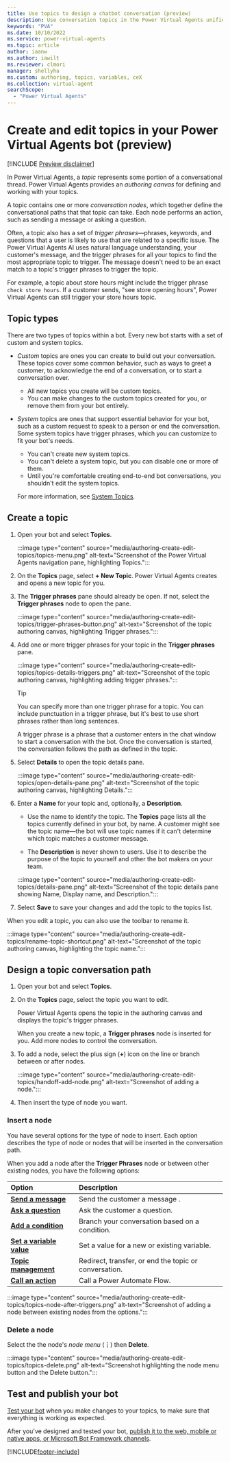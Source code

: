 ```yaml
---
title: Use topics to design a chatbot conversation (preview)
description: Use conversation topics in the Power Virtual Agents unified authoring canvas for an intuitive, no-code way to create a bot that can help answer user questions, perform actions, and solve issues in Power Virtual Agents preview.
keywords: "PVA"
ms.date: 10/10/2022
ms.service: power-virtual-agents
ms.topic: article
author: iaanw
ms.author: iawilt
ms.reviewer: clmori
manager: shellyha
ms.custom: authoring, topics, variables, ceX
ms.collection: virtual-agent
searchScope:
  - "Power Virtual Agents"
---
```


# Create and edit topics in your Power Virtual Agents bot (preview)

[!INCLUDE [Preview disclaimer](includes/public-preview-disclaimer.md)]

In Power Virtual Agents, a _topic_ represents some portion of a conversational thread. Power Virtual Agents provides an _authoring canvas_ for defining and working with your topics.

A topic contains one or more _conversation nodes_, which together define the conversational paths that that topic can take. Each node performs an action, such as sending a message or asking a question.

Often, a topic also has a set of _trigger phrases_&mdash;phrases, keywords, and questions that a user is likely to use that are related to a specific issue.
The Power Virtual Agents AI uses natural language understanding, your customer's message, and the trigger phrases for all your topics to find the most appropriate topic to trigger. The message doesn't need to be an exact match to a topic's trigger phrases to trigger the topic.

For example, a topic about store hours might include the trigger phrase `check store hours`. If a customer sends, "see store opening hours", Power Virtual Agents can still trigger your store hours topic.

## Topic types

There are two types of topics within a bot. Every new bot starts with a set of custom and system topics.

- _Custom_ topics are ones you can create to build out your conversation. These topics cover some common behavior, such as ways to greet a customer, to acknowledge the end of a conversation, or to start a conversation over.

  - All new topics you create will be custom topics.
  - You can make changes to the custom topics created for you, or remove them from your bot entirely.

- _System_ topics are ones that support essential behavior for your bot, such as a custom request to speak to a person or end the conversation. Some system topics have trigger phrases, which you can customize to fit your bot's needs.

  - You can't create new system topics.
  - You can't delete a system topic, but you can disable one or more of them.
  - Until you're comfortable creating end-to-end bot conversations, you shouldn't edit the system topics.

  For more information, see [System Topics](authoring-system-topics.md).

## Create a topic

1. Open your bot and select **Topics**.

   :::image type="content" source="media/authoring-create-edit-topics/topics-menu.png" alt-text="Screenshot of the Power Virtual Agents navigation pane, highlighting Topics.":::  

1. On the **Topics** page, select **+ New Topic**. Power Virtual Agents creates and opens a new topic for you.
1. The **Trigger phrases** pane should already be open. If not, select the **Trigger phrases** node to open the pane.

    :::image type="content" source="media/authoring-create-edit-topics/trigger-phrases-button.png" alt-text="Screenshot of the topic authoring canvas, highlighting Trigger phrases.":::

1. Add one or more trigger phrases for your topic in the **Trigger phrases** pane.

    :::image type="content" source="media/authoring-create-edit-topics/topics-details-triggers.png" alt-text="Screenshot of the topic authoring canvas, highlighting adding trigger phrases.":::

    > [!TIP]
    > You can specify more than one trigger phrase for a topic. You can include punctuation in a trigger phrase, but it's best to use short phrases rather than long sentences.
    >
    > A trigger phrase is a phrase that a customer enters in the chat window to start a conversation with the bot. Once the conversation is started, the conversation follows the path as defined in the topic.

1. Select **Details** to open the topic details pane.

    :::image type="content" source="media/authoring-create-edit-topics/open-details-pane.png" alt-text="Screenshot of the topic authoring canvas, highlighting Details.":::

1. Enter a **Name** for your topic and, optionally, a **Description**.

    - Use the name to identify the topic.
      The **Topics** page lists all the topics currently defined in your bot, by name.
      A customer might see the topic name&mdash;the bot will use topic names if it can't determine which topic matches a customer message.

    - The **Description** is never shown to users. Use it to describe the purpose of the topic to yourself and other the bot makers on your team.

    :::image type="content" source="media/authoring-create-edit-topics/details-pane.png" alt-text="Screenshot of the topic details pane showing Name, Display name, and Description.":::

1. Select **Save** to save your changes and add the topic to the topics list.

When you edit a topic, you can also use the toolbar to rename it.

:::image type="content" source="media/authoring-create-edit-topics/rename-topic-shortcut.png" alt-text="Screenshot of the topic authoring canvas, highlighting the topic name.":::

## Design a topic conversation path

1. Open your bot and select **Topics**.
1. On the **Topics** page, select the topic you want to edit.

    Power Virtual Agents opens the topic in the authoring canvas and displays the topic's trigger phrases.

    When you create a new topic, a **Trigger phrases** node is inserted for you. Add more nodes to control the conversation.

1. To add a node, select the plus sign (**+**) icon on the line or branch between or after nodes.

   :::image type="content" source="media/authoring-create-edit-topics/handoff-add-node.png" alt-text="Screenshot of adding a node.":::

1. Then insert the type of node you want.

### Insert a node

You have several options for the type of node to insert. Each option describes the type of node or nodes that will be inserted in the conversation path.

When you add a node after the **Trigger Phrases** node or between other existing nodes, you have the following options:

| Option                                                            | Description                                           |
| :---------------------------------------------------------------- | :---------------------------------------------------- |
| [**Send a message**](authoring-send-message.md)                   | Send the customer a message .                         |
| [**Ask a question**](authoring-ask-a-question.md)                 | Ask the customer a question.                          |
| [**Add a condition**](authoring-using-conditions.md)              | Branch your conversation based on a condition.        |
| [**Set a variable value**](authoring-variables.md#set-a-variable) | Set a value for a new or existing variable.           |
| [**Topic management**](authoring-moving-between-topics.md)        | Redirect, transfer, or end the topic or conversation. |
| [**Call an action**](advanced-flow.md)                            | Call a Power Automate Flow.                           |

:::image type="content" source="media/authoring-create-edit-topics/topics-node-after-triggers.png" alt-text="Screenshot of adding a node between existing nodes from the options.":::

### Delete a node

Select the the node's _node menu_ (**&vellip;**) then **Delete**.

:::image type="content" source="media/authoring-create-edit-topics/topics-delete.png" alt-text="Screenshot highlighting the node menu button and the Delete button.":::

<!--
## Edit topics with the code editor

The code editor shows the topic in [YAML](https://yaml.org/), a markup language that is easy to read and understand. Use the code editor to copy and paste topics from other bots, even ones created by other authors.

> [!IMPORTANT]
> Designing a topic entirely in the code editor is currently not fully supported.

In this example, you'll copy and paste YAML into the code editor to quickly add a topic that asks the user if they prefer cats or dogs.

1. On the topic list, create a **New topic**.

1. On the authoring canvas, select _more options_ (**&hellip;**) then **Open code editor**.

    :::image type="content" source="media/authoring-create-edit-topics/code-editor-open.png" alt-text="Screenshot of how to open the code editor.":::

1. Remove all of the existing YAML. Then copy and paste the following:

    ```yaml
    kind: AdaptiveDialog
    beginDialog:
      kind: OnRecognizedIntent
      actions:
        - kind: Question
          id: question_b9p80Y
          alwaysPrompt: false
          variable: init:Topic.chosenAnimal
          prompt: Do you like cats or dogs?
          maxTurnCount: 3
          entity:
            kind: EmbeddedEntity
            definition:
              kind: ClosedListEntity
              items:
                - id: d24VJv
                  displayName: Cats

                - id: vXYBtP
                  displayName: Dogs

        - kind: ConditionGroup
          id: conditionGroup_wugqYZ
          conditions:
            - id: conditionItem_XN8zwO
              condition: =Topic.chosenAnimal = 'cr638_08252022.topic.Animal.main.question_b9p80Y'.d24VJv
              actions:
                - kind: SendMessage
                  id: sendMessage_mZoPeG
                  message: Meow!

            - id: conditionItem_VxJuyY
              condition: =Topic.chosenAnimal = 'cr638_08252022.topic.Animal.main.question_b9p80Y'.vXYBtP
              actions:
                - kind: SendMessage
                  id: sendMessage_zMgiKJ
                  message: Woof!

      id: main
      intent:
        displayName: Animal

    inputType: {}
    outputType: {}
    ```

1. Select the three dots icon, then select **Close code editor**. You'll see the new conversation path generated from the YAML on the authoring canvas.

    :::image type="content" source="media/authoring-create-edit-topics/code-editor-conversation.png" alt-text="Screenshot conversation created from YAML.":::
-->

## Test and publish your bot

[Test your bot](authoring-test-bot.md) when you make changes to your topics, to make sure that everything is working as expected.

After you've designed and tested your bot, [publish it to the web, mobile or native apps, or Microsoft Bot Framework channels](publication-fundamentals-publish-channels.md).

[!INCLUDE[footer-include](includes/footer-banner.md)]

